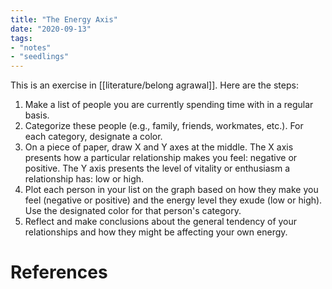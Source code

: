 ```yaml
---
title: "The Energy Axis"
date: "2020-09-13"
tags:
- "notes"
- "seedlings"
---
```


This is an exercise in [[literature/belong agrawal]]. Here are the steps:
1. Make a list of people you are currently spending time with in a regular basis.
2. Categorize these people (e.g., family, friends, workmates, etc.). For each category, designate a color.
3. On a piece of paper, draw X and Y axes at the middle. The X axis presents how a particular relationship makes you feel: negative or positive. The Y axis presents the level of vitality or enthusiasm a relationship has: low or high.
4. Plot each person in your list on the graph based on how they make you feel (negative or positive) and the energy level they exude (low or high). Use the designated color for that person's category.
5. Reflect and make conclusions about the general tendency of your relationships and how they might be affecting your own energy.

# References


